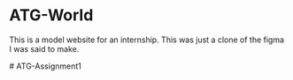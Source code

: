 # ATG-World
 This is a model website for an internship. This was just a clone of the figma I was said to make.
 

#   A T G - A s s i g n m e n t 1 
 
 
